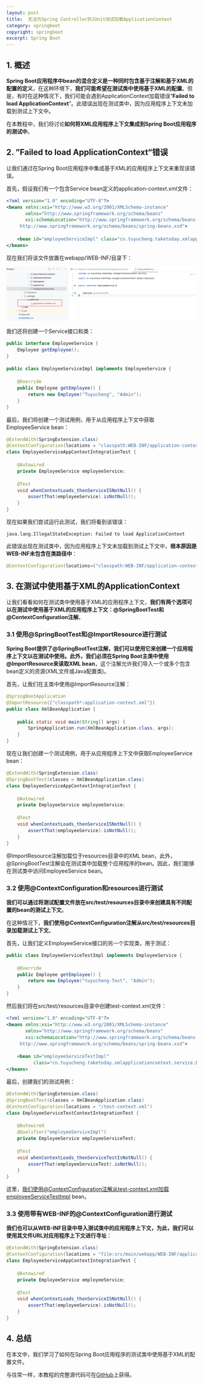 ```yaml
---
layout: post
title:  无法为Spring Controller的JUnit测试加载ApplicationContext
category: springboot
copyright: springboot
excerpt: Spring Boot
---
```


## 1. 概述

**Spring Boot应用程序中bean的混合定义是一种同时包含基于注解和基于XML的配置的定义**，在这种环境下，**我们可能希望在测试类中使用基于XML的配置**。但是，有时在这种情况下，我们可能会遇到ApplicationContext加载错误“**Failed to load ApplicationContext**”。此错误出现在测试类中，因为应用程序上下文未加载到测试上下文中。

在本教程中，我们将讨论**如何将XML应用程序上下文集成到Spring Boot应用程序的测试中**。

## 2. ”Failed to load ApplicationContext“错误

让我们通过在Spring Boot应用程序中集成基于XML的应用程序上下文来重现该错误。

首先，假设我们有一个包含Service bean定义的application-context.xml文件：

```xml
<?xml version="1.0" encoding="UTF-8"?>
<beans xmlns:xsi="http://www.w3.org/2001/XMLSchema-instance"
       xmlns="http://www.springframework.org/schema/beans"
       xsi:schemaLocation="http://www.springframework.org/schema/beans
     http://www.springframework.org/schema/beans/spring-beans.xsd">

    <bean id="employeeServiceImpl" class="cn.tuyucheng.taketoday.xmlapplicationcontext.service.EmployeeServiceImpl"/>
</beans>
```

现在我们将该文件放置在webapp/WEB-INF/目录下：

![](/assets/images/2023/springboot/springjunitfailedtoloadapplicationcontext01.png)

我们还将创建一个Service接口和类：

```java
public interface EmployeeService {
    Employee getEmployee();
}

public class EmployeeServiceImpl implements EmployeeService {

    @Override
    public Employee getEmployee() {
        return new Employee("Tuyucheng", "Admin");
    }
}
```

最后，我们将创建一个测试用例，用于从应用程序上下文中获取EmployeeService bean：

```java
@ExtendWith(SpringExtension.class)
@ContextConfiguration(locations = "classpath:WEB-INF/application-context.xml")
class EmployeeServiceAppContextIntegrationTest {

    @Autowired
    private EmployeeService employeeService;

    @Test
    void whenContextLoads_thenServiceISNotNull() {
        assertThat(employeeService).isNotNull();
    }
}
```

现在如果我们尝试运行此测试，我们将看到该错误：

```shell
java.lang.IllegalStateException: Failed to load ApplicationContext
```

此错误出现在测试类中，因为应用程序上下文未加载到测试上下文中，**根本原因是WEB-INF未包含在类路径中**：

```java
@ContextConfiguration(locations={"classpath:WEB-INF/application-context.xml"})
```

## 3. 在测试中使用基于XML的ApplicationContext

让我们看看如何在测试类中使用基于XML的应用程序上下文，**我们有两个选项可以在测试中使用基于XML的应用程序上下文：@SpringBootTest和@ContextConfiguration注解**。

### 3.1 使用@SpringBootTest和@ImportResource进行测试

**Spring Boot提供了@SpringBootTest注解，我们可以使用它来创建一个应用程序上下文以在测试中使用。此外，我们必须在Spring Boot主类中使用@ImportResource来读取XML bean**，这个注解允许我们导入一个或多个包含bean定义的资源(XML文件或Java配置类)。

首先，让我们在主类中使用@ImportResource注解：

```java
@SpringBootApplication
@ImportResource({"classpath*:application-context.xml"})
public class XmlBeanApplication {

    public static void main(String[] args) {
        SpringApplication.run(XmlBeanApplication.class, args);
    }
}
```

现在让我们创建一个测试用例，用于从应用程序上下文中获取EmployeeService bean：

```java
@ExtendWith(SpringExtension.class)
@SpringBootTest(classes = XmlBeanApplication.class)
class EmployeeServiceAppContextIntegrationTest {

    @Autowired
    private EmployeeService employeeService;

    @Test
    void whenContextLoads_thenServiceISNotNull() {
        assertThat(employeeService).isNotNull();
    }
}
```

@ImportResource注解加载位于resources目录中的XML bean，此外，@SpringBootTest注解会在测试类中加载整个应用程序的bean。因此，我们能够在测试类中访问EmployeeService bean。

### 3.2 使用@ContextConfiguration和resources进行测试

**我们可以通过将测试配置文件放在src/test/resources目录中来创建具有不同配置的bean的测试上下文**。

在这种情况下，**我们使用@ContextConfiguration注解从src/test/resources目录加载测试上下文**。

首先，让我们定义EmployeeService接口的另一个实现类，用于测试：

```java
public class EmployeeServiceTestImpl implements EmployeeService {

    @Override
    public Employee getEmployee() {
        return new Employee("tuyucheng-Test", "Admin");
    }
}
```

然后我们将在src/test/resources目录中创建test-context.xml文件：

```xml
<?xml version="1.0" encoding="UTF-8"?>
<beans xmlns:xsi="http://www.w3.org/2001/XMLSchema-instance"
       xmlns="http://www.springframework.org/schema/beans"
       xsi:schemaLocation="http://www.springframework.org/schema/beans
     http://www.springframework.org/schema/beans/spring-beans.xsd">

    <bean id="employeeServiceTestImpl"
          class="cn.tuyucheng.taketoday.xmlapplicationcontext.service.EmployeeServiceTestImpl"/>
</beans>
```

最后，创建我们的测试用例：

```java
@ExtendWith(SpringExtension.class)
@SpringBootTest(classes = XmlBeanApplication.class)
@ContextConfiguration(locations = "/test-context.xml")
class EmployeeServiceTestContextIntegrationTest {
    
    @Autowired
    @Qualifier("employeeServiceImpl")
    private EmployeeService employeeServiceTest;

    @Test
    void whenContextLoads_thenServiceTestIsNotNull() {
        assertThat(employeeServiceTest).isNotNull();
    }
}
```

这里，我们使用@ContextConfiguration注解从test-context.xml加载employeeServiceTestImpl bean。

### 3.3 使用带有WEB-INF的@ContextConfiguration进行测试

**我们也可以从WEB-INF目录中导入测试类中的应用程序上下文，为此，我们可以使用其文件URL对应用程序上下文进行寻址**：

```java
@ExtendWith(SpringExtension.class)
@ContextConfiguration(locations = "file:src/main/webapp/WEB-INF/application-context.xml")
class EmployeeServiceAppContextIntegrationTest {

    @Autowired
    private EmployeeService employeeService;

    @Test
    void whenContextLoads_thenServiceISNotNull() {
        assertThat(employeeService).isNotNull();
    }
}
```

## 4. 总结

在本文中，我们学习了如何在Spring Boot应用程序的测试类中使用基于XML的配置文件。

与往常一样，本教程的完整源代码可在[GitHub](https://github.com/tuyucheng7/taketoday-tutorial4j/tree/master/spring-boot-modules/spring-boot-testing-2)上获得。